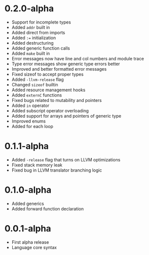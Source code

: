 # 0.2.0-alpha

- Support for incomplete types
- Added `addr` built in
- Added direct from imports
- Added `:=` initialization
- Added destructuring
- Added generic function calls
- Added `make` built in
- Error messages now have line and col numbers and module trace
- Type error messages show generic type errors better
- Improved and better formatted error messages
- Fixed sizeof to accept proper types
- Added `-llvm-release` flag
- Changed `sizeof` builtin
- Added resource management hooks
- Added `externC` functions
- Fixed bugs related to mutability and pointers
- Added `in` operator
- Added subscript operator overloading
- Added support for arrays and pointers of generic type
- Improved enums
- Added for each loop

# 0.1.1-alpha

- Added `-release` flag that turns on LLVM optimizations
- Fixed stack memory leak
- Fixed bug in LLVM translator branching logic

# 0.1.0-alpha

- Added generics
- Added forward function declaration

# 0.0.1-alpha

- First alpha release
- Language core syntax